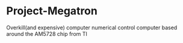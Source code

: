 # Project-Megatron
Overkill(and expensive) computer numerical control computer based around the AM5728 chip from TI
